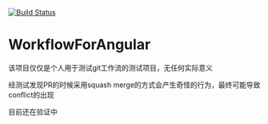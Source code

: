 [![Build Status](https://travis-ci.org/loveholly/workflow-for-angular.svg?branch=master)](https://travis-ci.org/loveholly/workflow-for-angular)

# WorkflowForAngular

该项目仅仅是个人用于测试git工作流的测试项目，无任何实际意义

经测试发现PR的时候采用squash merge的方式会产生奇怪的行为，最终可能导致conflict的出现

目前还在验证中
